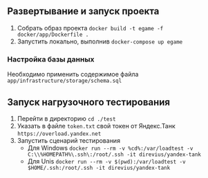 ## Развертывание и запуск проекта

1. Собрать образ проекта `docker build -t egame -f docker/app/Dockerfile .`
3. Запустить локально, выполнив `docker-compose up egame`

### Настройка базы данных

Необходимо применить содержимое файла `app/infrastructure/storage/schema.sql`

## Запуск нагрузочного тестирования

1. Перейти в директорию `cd ./test`
2. Указать в файле `token.txt` свой токен от Яндекс.Танк `https://overload.yandex.net`
3. Запустить сценарий тестирования
    - Для Windows `docker run --rm -v %cd%:/var/loadtest -v  C:\\%HOMEPATH%\.ssh\:/root/.ssh -it direvius/yandex-tank`
    - Для Unis `docker run --rm -v $(pwd):/var/loadtest -v $HOME/.ssh:/root/.ssh -it direvius/yandex-tank`